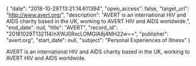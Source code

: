 {
  "date": "2018-10-29T13:21:14.611394", 
  "open_access": false, 
  "target_url": "http://www.avert.org/", 
  "description": "AVERT is an international HIV and AIDS charity based in the UK, working to AVERT HIV and AIDS worldwide.", 
  "end_date": null, 
  "title": "AVERT", 
  "record_id": "20181029T132114/nXWJ0RxcLOMGIA8j4MH22w==", 
  "publisher": "avert.org", 
  "start_date": null, 
  "subject": "Personal Experiences of Illness"
}

AVERT is an international HIV and AIDS charity based in the UK, working to AVERT HIV and AIDS worldwide.